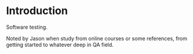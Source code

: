 # Introduction

Software testing.

Noted by Jason when study from online courses or some references,
from getting started to whatever deep in QA field.